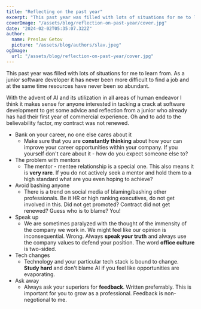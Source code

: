 ```yaml
---
title: "Reflecting on the past year"
excerpt: "This past year was filled with lots of situations for me to learn from. As a junior software developer it has never been more difficult to find a job and at the same time resources have never been so abundant. Also my contract was not renewed."
coverImage: "/assets/blog/reflection-on-past-year/cover.jpg"
date: "2024-02-02T05:35:07.322Z"
author:
  name: Preslav Getov
  picture: "/assets/blog/authors/slav.jpeg"
ogImage:
  url: "/assets/blog/reflection-on-past-year/cover.jpg"
---
```


This past year was filled with lots of situations for me to learn from. As a junior software developer it has never been more difficult to find a job and at the same time resources have never been so abundant.

With the advent of AI and its utilization in all areas of human endeavor I think it makes sense for anyone interested in tacking a crack at software development to get some advice and reflection from a junior who already has had their first year of commercial experience. Oh and to add to the believability factor, my contract was not renewed.

  - Bank on your career, no one else cares about it
    - Make sure that you are **constantly thinking** about how your can improve your career opportunities within your company. If you yourself don't care about it - how do you expect someone else to?
  - The problem with mentors
    - The mentor - mentee relationship is a special one. This also means it is **very rare**. If you do not actively seek a mentor and hold them to a high standard what are you even hoping to achieve?
  - Avoid bashing anyone
    - There is a trend on social media of blaming/bashing other professionals. Be it HR or high ranking executives, do not get involved in this. Did not get promoted? Contract did not get renewed? Guess who is to blame? You!
  - Speak up
    - We are sometimes paralyzed with the thought of the immensity of the company we work in. We might feel like our opinion is inconsequential. Wrong. Always **speak your truth** and always use the company values to defend your position. The word **office culture** is two-sided.
  - Tech changes
    - Technology and your particular tech stack is bound to change. **Study hard** and don't blame AI if you feel like opportunities are evaporating.
  - Ask away
    - Always ask your superiors for **feedback**. Written preferrably. This is important for you to grow as a professional. Feedback is non-negotional to me.